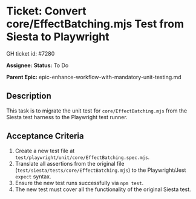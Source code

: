 # Ticket: Convert core/EffectBatching.mjs Test from Siesta to Playwright

GH ticket id: #7280

**Assignee:**
**Status:** To Do

**Parent Epic:** epic-enhance-workflow-with-mandatory-unit-testing.md

## Description

This task is to migrate the unit test for `core/EffectBatching.mjs` from the Siesta test harness to the Playwright test runner.

## Acceptance Criteria

1.  Create a new test file at `test/playwright/unit/core/EffectBatching.spec.mjs`.
2.  Translate all assertions from the original file (`test/siesta/tests/core/EffectBatching.mjs`) to the Playwright/Jest `expect` syntax.
3.  Ensure the new test runs successfully via `npm test`.
4.  The new test must cover all the functionality of the original Siesta test.
